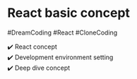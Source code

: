 # React basic concept

#DreamCoding #React #CloneCoding

✔️ React concept<br>
✔️ Development environment setting<br>
✔️ Deep dive concept
